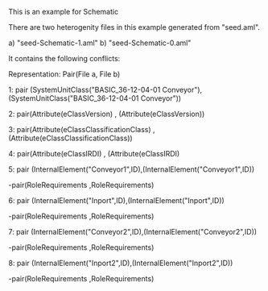 This is an example for Schematic 

There are two heterogenity files in this example generated from "seed.aml".

a) "seed-Schematic-1.aml"
b) "seed-Schematic-0.aml"

It contains the following conflicts:

Representation: Pair(File a, File b)


1: pair (SystemUnitClass("BASIC_36-12-04-01 Conveyor"),(SystemUnitClass("BASIC_36-12-04-01 Conveyor"))

2: pair(Attribute(eClassVersion) , (Attribute(eClassVersion))

3: pair(Attribute(eClassClassificationClass) , (Attribute(eClassClassificationClass))

4: pair(Attribute(eClassIRDI) , (Attribute(eClassIRDI)


5: pair (InternalElement("Conveyor1",ID),(InternalElement("Conveyor1",ID))

  -pair(RoleRequirements ,RoleRequirements)

6: pair (InternalElement("Inport",ID),(InternalElement("Inport",ID))

  -pair(RoleRequirements ,RoleRequirements)


7: pair (InternalElement("Conveyor2",ID),(InternalElement("Conveyor2",ID))
  
  -pair(RoleRequirements ,RoleRequirements)


8: pair (InternalElement("Inport2",ID),(InternalElement("Inport2",ID))

  -pair(RoleRequirements ,RoleRequirements)


